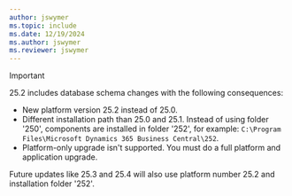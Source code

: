 ```yaml
---
author: jswymer
ms.topic: include
ms.date: 12/19/2024
ms.author: jswymer
ms.reviewer: jswymer
---
```

> [!IMPORTANT]
> 25.2 includes database schema changes with the following consequences:
>
> - New platform version 25.2 instead of 25.0.
> - Different installation path than 25.0 and 25.1. Instead of using folder '250', components are installed in folder '252', for example: `C:\Program Files\Microsoft Dynamics 365 Business Central\252`.
> - Platform-only upgrade isn't supported. You must do a full platform and application upgrade.
>
> Future updates like 25.3 and 25.4 will also use platform number 25.2 and installation folder '252'.